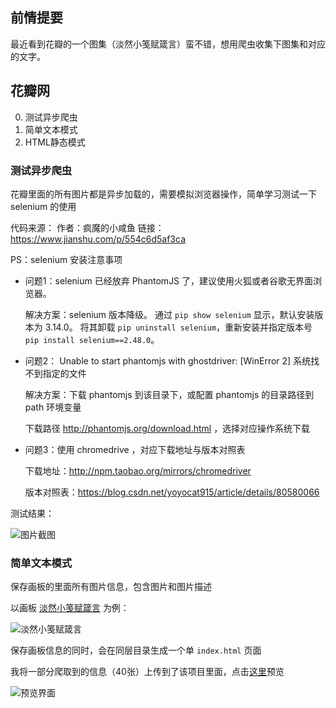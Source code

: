 
## 前情提要

最近看到花瓣的一个图集（淡然小笺赋箴言）蛮不错，想用爬虫收集下图集和对应的文字。

## 花瓣网

0. 测试异步爬虫
1. 简单文本模式
2. HTML静态模式


### 测试异步爬虫

花瓣里面的所有图片都是异步加载的，需要模拟浏览器操作，简单学习测试一下 selenium 的使用

代码来源：
作者：疯魔的小咸鱼
链接：https://www.jianshu.com/p/554c6d5af3ca

PS：selenium 安装注意事项

- 问题1：selenium 已经放弃 PhantomJS 了，建议使用火狐或者谷歌无界面浏览器。

    解决方案：selenium 版本降级。
    通过 `pip show selenium` 显示，默认安装版本为 3.14.0。
    将其卸载 `pip uninstall selenium`，重新安装并指定版本号 `pip install selenium==2.48.0`。 

- 问题2： Unable to start phantomjs with ghostdriver: [WinError 2] 系统找不到指定的文件

    解决方案：下载 phantomjs 到该目录下，或配置 phantomjs 的目录路径到 path 环境变量

    下载路径 http://phantomjs.org/download.html ，选择对应操作系统下载

- 问题3：使用 chromedrive ，对应下载地址与版本对照表

    下载地址：http://npm.taobao.org/mirrors/chromedriver

    版本对照表：https://blog.csdn.net/yoyocat915/article/details/80580066

测试结果：

![图片截图](img/huaban-simple-1.png)

### 简单文本模式

保存画板的里面所有图片信息，包含图片和图片描述

以画板 [淡然小笺赋箴言](http://huaban.com/boards/13448395/) 为例：

![淡然小笺赋箴言](img/huaban-border-txt.png)

保存画板信息的同时，会在同层目录生成一个单 `index.html` 页面

我将一部分爬取到的信息（40张）上传到了该项目里面，点击[这里](https://petterobam.github.io/my-scrapy/huaban.com/%E6%B7%A1%E7%84%B6%E5%B0%8F%E7%AC%BA%E8%B5%8B%E7%AE%B4%E8%A8%80/index.html)预览

![预览界面](img/huaban-preview-border.png)
